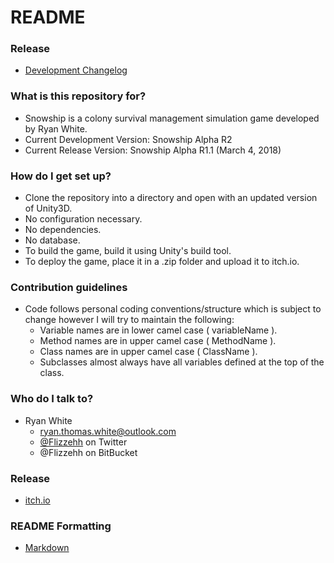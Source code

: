 # README #

### Release ###

* [Development Changelog](https://docs.google.com/document/d/1T2idGSMZVB-Pm8pucB4PCetMq1kNHIdmBIWKOwsd_2I/edit?usp=sharing)

### What is this repository for? ###

* Snowship is a colony survival management simulation game developed by Ryan White.
* Current Development Version: Snowship Alpha R2
* Current Release Version: Snowship Alpha R1.1 (March 4, 2018)

### How do I get set up? ###

* Clone the repository into a directory and open with an updated version of Unity3D.
* No configuration necessary.
* No dependencies.
* No database.
* To build the game, build it using Unity's build tool.
* To deploy the game, place it in a .zip folder and upload it to itch.io.

### Contribution guidelines ###

* Code follows personal coding conventions/structure which is subject to change however I will try to maintain the following:
  - Variable names are in lower camel case ( variableName ).
  - Method names are in upper camel case ( MethodName ).
  - Class names are in upper camel case ( ClassName ).
  - Subclasses almost always have all variables defined at the top of the class.

### Who do I talk to? ###

+ Ryan White
    * ryan.thomas.white@outlook.com
    * [@Flizzehh](https://twitter.com/flizzehh) on Twitter
    * @Flizzehh on BitBucket

### Release ###

* [itch.io](https://flizzehh.itch.io/snowship)

### README Formatting ###

* [Markdown](https://bitbucket.org/tutorials/markdowndemo)